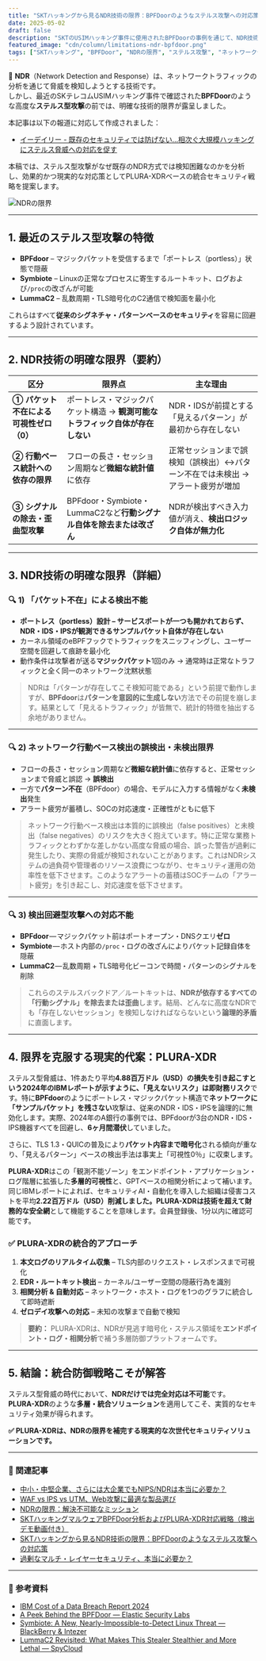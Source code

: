 ```yaml
---
title: "SKTハッキングから見るNDR技術の限界：BPFDoorのようなステルス攻撃への対応策"
date: 2025-05-02
draft: false
description: "SKTのUSIMハッキング事件に使用されたBPFDoorの事例を通じて、NDR技術の限界を分析し、ステルス攻撃に効果的に対応する現実的な方法を整理しました。"
featured_image: "cdn/column/limitations-ndr-bpfdoor.png"
tags: ["SKTハッキング", "BPFDoor", "NDRの限界", "ステルス攻撃", "ネットワークセキュリティ", "IDS", "IPS", "NDR", "Symbiote", "LummaC2", "PLURA-XDR"]
---
```


📡 **NDR**（Network Detection and Response）は、ネットワークトラフィックの分析を通じて脅威を検知しようとする技術です。  
しかし、最近のSKテレコムUSIMハッキング事件で確認された**BPFDoor**のような高度な**ステルス型攻撃**の前では、明確な技術的限界が露呈しました。

本記事は以下の報道に対応して作成されました：

* [イーデイリー - 既存のセキュリティでは防げない…相次ぐ大規模ハッキングにステルス脅威への対応を促す](https://n.news.naver.com/article/018/0006002991)

本稿では、ステルス型攻撃がなぜ既存のNDR方式では検知困難なのかを分析し、効果的かつ現実的な対応策としてPLURA-XDRベースの統合セキュリティ戦略を提案します。

<!--more-->

![NDRの限界](https://blog.plura.io/cdn/column/limitations-ndr-bpfdoor.png)

---

## 1. 最近のステルス型攻撃の特徴

* **BPFdoor** – マジックパケットを受信するまで「ポートレス（portless）」状態で隠蔽  
* **Symbiote** – Linuxの正常なプロセスに寄生するルートキット、ログおよび`/proc`の改ざんが可能  
* **LummaC2** – 乱数周期・TLS暗号化のC2通信で検知面を最小化  

これらはすべて**従来のシグネチャ・パターンベースのセキュリティ**を容易に回避するよう設計されています。

---

## 2. NDR技術の明確な限界（要約）

| 区分 | 限界点 | 主な理由 |
|------|--------|-----------|
| **① パケット不在による可視性ゼロ（0）** | ポートレス・マジックパケット構造 → **観測可能なトラフィック自体が存在しない** | NDR・IDSが前提とする「見えるパターン」が最初から存在しない |
| **② 行動ベース統計への依存の限界** | フローの長さ・セッション周期など**微細な統計値**に依存 | 正常セッションまで誤検知（誤検出）↔パターン不在では未検出 → アラート疲労が増加 |
| **③ シグナルの除去・歪曲型攻撃** | BPFdoor・Symbiote・LummaC2など**行動シグナル自体を除去または改ざん** | NDRが検出すべき入力値が消え、**検出ロジック自体が無力化** |

---

## 3. NDR技術の明確な限界（詳細）

### 🔍 1) 「パケット不在」による検出不能
* **ポートレス（portless）**設計 – サービスポートが一つも開かれておらず、NDR・IDS・IPSが観測できる**サンプルパケット自体が存在しない**  
* カーネル領域のeBPFフックでトラフィックをスニッフィングし、ユーザー空間を回避して痕跡を最小化  
* 動作条件は攻撃者が送る**マジックパケット**1回のみ → 通常時は正常なトラフィックと全く同一のネットワーク沈黙状態  

> NDRは「パターンが存在してこそ検知可能である」という前提で動作しますが、**BPFdoor**は**パターンを意図的に生成しない**方法でその前提を崩します。結果として「見えるトラフィック」が皆無で、統計的特徴を抽出する余地がありません。

---

### 🔍 2) ネットワーク行動ベース検出の誤検出・未検出限界
* フローの長さ・セッション周期など**微細な統計値**に依存すると、正常セッションまで脅威と誤認 → **誤検出**  
* 一方で**パターン不在**（BPFdoor）の場合、モデルに入力する情報がなく**未検出**発生  
* アラート疲労が蓄積し、SOCの対応速度・正確性がともに低下  

> ネットワーク行動ベース検出は本質的に誤検出（false positives）と未検出（false negatives）のリスクを大きく抱えています。特に正常な業務トラフィックとわずかな差しかない高度な脅威の場合、誤った警告が過剰に発生したり、実際の脅威が検知されないことがあります。これはNDRシステムの過負荷や管理者のリソース浪費につながり、セキュリティ運用の効率性を低下させます。このようなアラートの蓄積はSOCチームの「アラート疲労」を引き起こし、対応速度を低下させます。

---

### 🔍 3) 検出回避型攻撃への対応不能
* **BPFdoor** — マジックパケット前はポートオープン・DNSクエリ**ゼロ**  
* **Symbiote** — ホスト内部の`/proc`・ログの改ざんによりパケット記録自体を隠蔽  
* **LummaC2** — 乱数周期 + TLS暗号化ビーコンで時間・パターンのシグナルを削除  

> これらのステルスバックドア／ルートキットは、**NDRが依存するすべての「行動シグナル」を除去または歪曲**します。結局、どんなに高度なNDRでも「存在しないセッション」を検知しなければならないという**論理的矛盾**に直面します。

---

## 4. 限界を克服する現実的代案：**PLURA-XDR**

ステルス型脅威は、1件あたり平均**4.88百万ドル（USD）**の損失を引き起こすという2024年のIBMレポートが示すように、「見えないリスク」は即**財務リスク**です。特に**BPFdoor**のようにポートレス・マジックパケット構造で**ネットワークに「サンプルパケット」を残さない**攻撃は、従来のNDR・IDS・IPSを論理的に無効化します。実際、2024年のA銀行の事例では、BPFdoorが3台のNDR・IDS・IPS機器すべてを回避し、**6ヶ月間潜伏**していました。  

さらに、TLS 1.3・QUICの普及により**パケット内容まで暗号化**される傾向が重なり、「見えるパターン」ベースの検出手法は事実上「可視性0％」に収束します。  

**PLURA-XDR**はこの「観測不能ゾーン」をエンドポイント・アプリケーション・ログ階層に拡張した**多層的可視性**と、GPTベースの相関分析によって補います。同じIBMレポートによれば、セキュリティAI・自動化を導入した組織は侵害コストを平均**2.22百万ドル（USD）**削減しました。PLURA-XDRは技術を超えて**財務的な安全網**として機能することを意味します。会員登録後、1分以内に確認可能です。

### ✅ PLURA-XDRの統合的アプローチ
1. **本文ログのリアルタイム収集** – TLS内部のリクエスト・レスポンスまで可視化  
2. **EDR・ルートキット検出** – カーネル/ユーザー空間の隠蔽行為を識別  
3. **相関分析 & 自動対応** – ネットワーク・ホスト・ログを1つのグラフに統合して即時遮断  
4. **ゼロデイ攻撃への対応** – 未知の攻撃まで自動で検知  

> **要約：** PLURA-XDRは、NDRが見逃す暗号化・ステルス領域を**エンドポイント・ログ・相関分析**で補う多層防御プラットフォームです。

---

## 5. 結論：統合防御戦略こそが解答

ステルス型脅威の時代において、**NDRだけでは完全対応は不可能**です。  
**PLURA-XDR**のような**多層・統合ソリューション**を適用してこそ、実質的なセキュリティ効果が得られます。

**✅ PLURA-XDRは、NDRの限界を補完する現実的な次世代セキュリティソリューションです。**

---

### 📖 関連記事
* [中小・中堅企業、さらには大企業でもNIPS/NDRは本当に必要か？](https://blog.plura.io/ja/column/ips_ndr_needed/)
* [WAF vs IPS vs UTM、Web攻撃に最適な製品選び](https://blog.plura.io/ja/column/waf_ips_utm_comparison/)
* [NDRの限界：解決不可能なミッション](https://blog.plura.io/ja/column/limitations_of_ndr/)
* [SKTハッキングマルウェアBPFDoor分析およびPLURA-XDR対応戦略（検出デモ動画付き）](https://blog.plura.io/ja/respond/bpfdoor/)
* [SKTハッキングから見るNDR技術の限界：BPFDoorのようなステルス攻撃への対応策](https://blog.plura.io/ja/column/limitations-ndr-bpfdoor/)
* [過剰なマルチ・レイヤーセキュリティ、本当に必要か？](https://blog.plura.io/ja/column/overkill-multi-layer-security/)

---

### 📑 参考資料
* [IBM Cost of a Data Breach Report 2024](https://www.ibm.com/reports/data-breach)
* [A Peek Behind the BPFDoor — Elastic Security Labs](https://www.elastic.co/security-labs/a-peek-behind-the-bpfdoor)
* [Symbiote: A New, Nearly-Impossible-to-Detect Linux Threat — BlackBerry & Intezer](https://blogs.blackberry.com/en/2022/06/symbiote-a-new-nearly-impossible-to-detect-linux-threat)
* [LummaC2 Revisited: What Makes This Stealer Stealthier and More Lethal — SpyCloud](https://spycloud.com/blog/lummac2-malware-stealthier-capabilities/)
